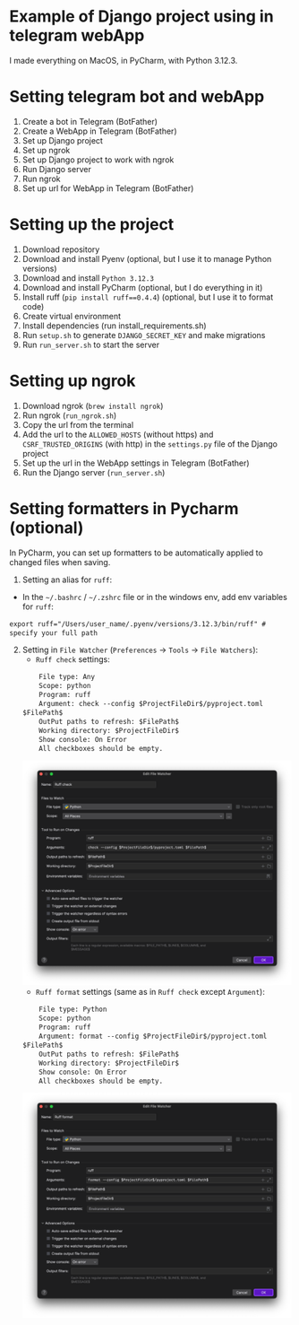 # Example of Django project using in telegram webApp

I made everything on MacOS, in PyCharm, with Python 3.12.3.

# Setting telegram bot and webApp

1. Create a bot in Telegram (BotFather)
2. Create a WebApp in Telegram (BotFather)
3. Set up Django project
4. Set up ngrok
5. Set up Django project to work with ngrok
6. Run Django server
7. Run ngrok
8. Set up url for WebApp in Telegram (BotFather)

# Setting up the project

1. Download repository
2. Download and install Pyenv (optional, but I use it to manage Python versions)
3. Download and install `Python 3.12.3`
4. Download and install PyCharm (optional, but I do everything in it)
5. Install ruff (`pip install ruff==0.4.4`) (optional, but I use it to format code)
6. Create virtual environment
7. Install dependencies (run install_requirements.sh)
8. Run `setup.sh` to generate `DJANGO_SECRET_KEY` and make migrations
9. Run `run_server.sh` to start the server

# Setting up ngrok

1. Download ngrok (`brew install ngrok`)
2. Run ngrok (`run_ngrok.sh`)
3. Copy the url from the terminal
4. Add the url to the `ALLOWED_HOSTS` (without https) and `CSRF_TRUSTED_ORIGINS` (with http) in the `settings.py` 
   file of the Django project
5. Set up the url in the WebApp settings in Telegram (BotFather)
6. Run the Django server (`run_server.sh`)

# Setting formatters in Pycharm (optional)

In PyCharm, you can set up formatters to be automatically applied to changed files when saving.

1. Setting an alias for `ruff`:

- In the `~/.bashrc` / `~/.zshrc` file or in the windows env, add env variables for `ruff`:

```
export ruff="/Users/user_name/.pyenv/versions/3.12.3/bin/ruff" # specify your full path
```

2. Setting in `File Watcher` (`Preferences` -> `Tools` -> `File Watchers`):
	- `Ruff check` settings:
    ```
        File type: Any
        Scope: python
        Program: ruff 
        Argument: check --config $ProjectFileDir$/pyproject.toml $FilePath$
        OutPut paths to refresh: $FilePath$
        Working directory: $ProjectFileDir$
        Show console: On Error
        All checkboxes should be empty.
    ```
   ![ruff_check.png](readme_pics/ruff_check.png)
	- `Ruff format` settings (same as in `Ruff check` except `Argument`):
   ``` 
	   File type: Python
	   Scope: python
	   Program: ruff 
	   Argument: format --config $ProjectFileDir$/pyproject.toml $FilePath$
	   OutPut paths to refresh: $FilePath$
	   Working directory: $ProjectFileDir$
	   Show console: On Error
	   All checkboxes should be empty.
   ```
   ![ruff_format.png](readme_pics/ruff_format.png)
